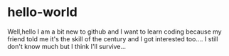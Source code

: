# hello-world

Well,hello I am a bit new to github and I want to learn coding because my friend told me it's the skill of the century and I got interested too....
I still don't know much but I think I'll survive... 

